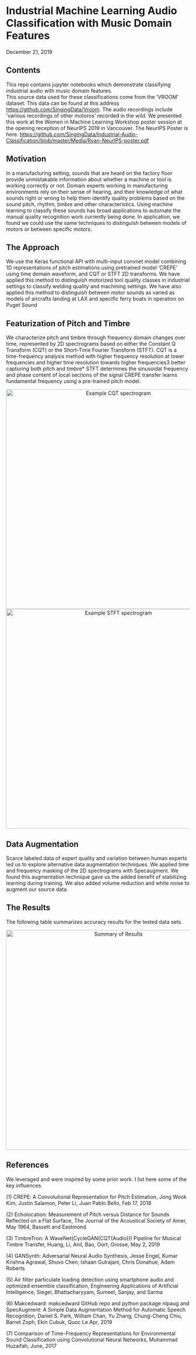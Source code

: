 # Industrial Machine Learning Audio Classification with Music Domain Features
December 21, 2019

## Contents
This repo contains jupyter notebooks which demonstrate classifying industrial audio with music domain features.  
This source data used for these classifications come from the 'VROOM' dataset.  This data can be found at this address https://github.com/SingingData/Vroom. The audio recordings include 'various recordings of other motoros' recorded in the wild.  We presented this work at the Women in Machine Learning Workshop poster session at the opening reception of NeurIPS 2019 in Vancouver.  The NeurIPS Poster is here.  https://github.com/SingingData/Industrial-Audio-Classification/blob/master/Media/Ryan-NeurIPS-poster.pdf

## Motivation
In a manufacturing setting, sounds that are heard on the factory floor provide unmistakable information about whether a machine or 
tool is working correctly or not.  Domain experts working in manufacturing environments rely on their sense of hearing, and their 
knowledge of what sounds right or wrong to help them identify quality problems based on the sound pitch, rhythm, timbre and other characteristics. Using machine learning to classify these sounds has broad applications to automate the manual quality recognition work currently being done.  In application, we found we could use the same techniques to distinguish between models of motors or between specific motors.

## The Approach
We use the Keras functional API with multi-input convnet model combining 1D representations of pitch estimations using pretrained model ‘CREPE’ using time domain waveform, and CQT or STFT 2D transforms.  We have applied this method to distinguish motorized tool quality classes in industrial settings to classify welding quality and machining settings.  We have also applied this method to distinguish between motor sounds as varied as models of aircrafts landing at LAX and specific ferry boats in operation on Puget Sound

## Featurization of Pitch and Timbre
We characterize pitch and timbre through frequency domain changes over time, represented by 2D spectrograms based on either the Constant Q Transform (CQT) or the Short-Time Fourier Transform (STFT).
CQT is a time-frequency analysis method with higher frequency resolution at lower frequencies and higher time resolution towards higher frequencies3 better capturing both pitch and timbre* 
STFT determines the sinusoidal frequency and phase content of local sections of the signal
CREPE transfer learns fundamental frequency using a pre-trained pitch model. 

<p align="center">
  <img src="https://github.com/SingingData/Industrial-Audio-Classification/blob/master/Media/General-Media/example-cqt-png.png" alt="Example CQT spectrogram"/ width=600>
  <img src="https://github.com/SingingData/Industrial-Audio-Classification/blob/master/Media/General-Media/example-stft-png.png" alt="Example STFT spectrogram"/ width=600>
</p>

## Data Augmentation
Scarce labeled data of expert quality and variation between human experts led us to explore alternative data augmentation techniques. We applied time and frequency masking of the 2D spectrograms with Specaugment.  We found this augmentation technique gave us the added benefit of stabilizing learning during training. We also added volume reduction and white noise to augment our source data. 

## The Results
The following table summarizes accuracy results for the tested data sets. 

<p align="center">
  <img src="https://github.com/SingingData/Industrial-Audio-Classification/blob/master/Media/General-Media/results-png.png" alt="Summary of Results"/ width=600>
</p>

## References
We leveraged and were inspired by some prior work.  I list here some of the key influences. 

(1) CREPE: A Convolutional Representation for Pitch Estimation, Jong Wook Kim, Justin Salamon, Peter Li, Juan Pablo Bello, Feb 17, 2018 

(2) Echolocation: Measurement of Pitch versus Distance for Sounds Reflected on a Flat Surface, The Journal of the Acoustical Society of Amer, May 1964, Bassett and Eastmond  

(3) TimbreTron: A WaveNet(CycleGAN(CQT(Audio))) Pipeline for Musical Timbre Transfer, Huang, Li, Anil, Bao, Oort, Grosse, May 2, 2019 

(4) GANSynth: Adversarial Neural Audio Synthesis, Jesse Engel, Kumar Krishna 
Agrawal, Shuvo Chen, Ishaan Gulrajani, Chris Donahue, Adam Roberts 

(5) Air filter particulate loading detection using smartphone audio and optimized ensemble classification, Engineering Applications of Artificial Intelligence, Siegel, Bhattacharyyam, Sumeet, Sanjay, and Sarma 

(6) Makcedward: makcedward GitHub repo and python package nlpaug and SpecAugment: A Simple Data Augmentation Method for Automatic Speech Recognition, Daniel S. Park, William Chan, Yu Zhang, Chung-Cheng Chiu, Barret Zoph, Ekin Cubuk, Quoc Le Apr, 2019

(7) Comparison of Time-Frequency Representations for Environmental Sound Classification using Convolutional Neural Networks, Muhammad Huzaifah, June, 2017
